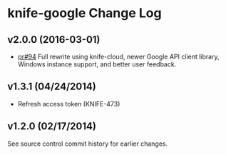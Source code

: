 # knife-google Change Log

## v2.0.0 (2016-03-01)
 * [pr#94](https://github.com/chef/knife-google/pull/94) Full rewrite using knife-cloud, newer Google API client library, Windows instance support, and better user feedback.

## v1.3.1 (04/24/2014)

* Refresh access token (KNIFE-473)

## v1.2.0 (02/17/2014)

See source control commit history for earlier changes.

